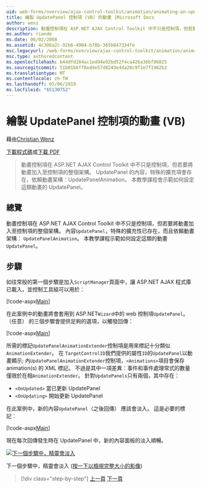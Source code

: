 ```yaml
---
uid: web-forms/overview/ajax-control-toolkit/animation/animating-an-updatepanel-control-vb
title: 繪製 UpdatePanel 控制項 (VB) 的動畫 |Microsoft Docs
author: wenz
description: 動畫控制項在 ASP.NET AJAX Control Toolkit 中不只是控制項，但若要將動畫加入至控制項的整個架構。 內容...
ms.author: riande
ms.date: 06/02/2008
ms.assetid: 4c306a2c-92b6-4904-b70b-365b847334fe
msc.legacyurl: /web-forms/overview/ajax-control-toolkit/animation/animating-an-updatepanel-control-vb
msc.type: authoredcontent
ms.openlocfilehash: b44dfd284ac1ed94e92bd52f4ca426a36bf86825
ms.sourcegitcommit: 51b01b6ff8edde57d8243e4da28c9f1e7f1962b2
ms.translationtype: MT
ms.contentlocale: zh-TW
ms.lasthandoff: 05/06/2019
ms.locfileid: "65130752"
---
```

# <a name="animating-an-updatepanel-control-vb"></a>繪製 UpdatePanel 控制項的動畫 (VB)

藉由[Christian Wenz](https://github.com/wenz)

[下載程式碼](http://download.microsoft.com/download/9/3/f/93f8daea-bebd-4821-833b-95205389c7d0/UpdatePanelAnimation1.vb.zip)或[下載 PDF](http://download.microsoft.com/download/b/6/a/b6ae89ee-df69-4c87-9bfb-ad1eb2b23373/updatepanelanimation1VB.pdf)

> 動畫控制項在 ASP.NET AJAX Control Toolkit 中不只是控制項，但若要將動畫加入至控制項的整個架構。 UpdatePanel 的內容，特殊的擴充項會存在，依賴動畫架構：UpdatePanelAnimation。 本教學課程會示範如何設定這類動畫的 UpdatePanel。

## <a name="overview"></a>總覽

動畫控制項在 ASP.NET AJAX Control Toolkit 中不只是控制項，但若要將動畫加入至控制項的整個架構。 內容`UpdatePanel`，特殊的擴充性已存在，而且依賴動畫架構： `UpdatePanelAnimation`。 本教學課程示範如何設定這類的動畫`UpdatePanel`。

## <a name="steps"></a>步驟

如往常般的第一個步驟是加入`ScriptManager`頁面中，讓 ASP.NET AJAX 程式庫已載入，並控制工具組可以用於：

[!code-aspx[Main](animating-an-updatepanel-control-vb/samples/sample1.aspx)]

在此案例中的動畫將會套用到 ASP.NET`Wizard`中的 web 控制項`UpdatePanel`。 （任意） 的三個步驟會提供足夠的選項，以觸發回傳：

[!code-aspx[Main](animating-an-updatepanel-control-vb/samples/sample2.aspx)]

所需的標記`UpdatePanelAnimationExtender`控制項是用來標記十分類似`AnimationExtender`。 在 `TargetControlID`我們提供的屬性`ID`的`UpdatePanel`以動畫顯示; 內`UpdatePanelAnimationExtender`控制項，`<Animations>`項目會保存 animation(s) 的 XML 標記。 不過是其中一項差異：事件和事件處理常式的數量僅限於在相`AnimationExtender`。 針對`UpdatePanels`只有兩個，其中存在：

- `<OnUpdated>` 當已更新 UpdatePanel
- `<OnUpdating>` 開始更新 UpdatePanel

在此案例中，新的內容`UpdatePanel`（之後回傳） 應該會淡入。 這是必要的標記：

[!code-aspx[Main](animating-an-updatepanel-control-vb/samples/sample3.aspx)]

現在每次回傳發生時在 UpdatePanel 中，新的內容面板的淡入順暢。

[![下一個步驟中，精靈會淡入](animating-an-updatepanel-control-vb/_static/image2.png)](animating-an-updatepanel-control-vb/_static/image1.png)

下一個步驟中，精靈會淡入 ([按一下以檢視完整大小的影像](animating-an-updatepanel-control-vb/_static/image3.png))

> [!div class="step-by-step"]
> [上一頁](changing-an-animation-using-client-side-code-vb.md)
> [下一頁](dynamically-controlling-updatepanel-animations-vb.md)
